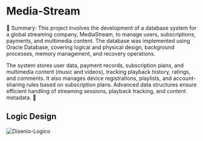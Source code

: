 # Media-Stream
📝 Summary:
This project involves the development of a database system for a global streaming company, MediaStream, to manage users, subscriptions, payments, and multimedia content. The database was implemented using Oracle Database, covering logical and physical design, background processes, memory management, and recovery operations.

The system stores user data, payment records, subscription plans, and multimedia content (music and videos), tracking playback history, ratings, and comments. It also manages device registrations, playlists, and account-sharing rules based on subscription plans. Advanced data structures ensure efficient handling of streaming sessions, playback tracking, and content metadata. 🚀

## Logic Design
![Disenio-Logico](https://user-images.githubusercontent.com/68760775/129113753-0b5b3907-62b0-4a2c-8188-cb74ecde65a1.jpg)
